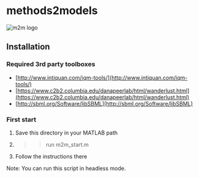 # methods2models
![m2m logo](https://github.com/robingarcia/methods2models/blob/master/fig/m2m_logo_320.jpg)
## Installation

 ### Required 3rd party toolboxes

- [http://www.intiquan.com/iqm-tools/](http://www.intiquan.com/iqm-tools/)
- [https://www.c2b2.columbia.edu/danapeerlab/html/wanderlust.html](https://www.c2b2.columbia.edu/danapeerlab/html/wanderlust.html)
- [http://sbml.org/Software/libSBML](http://sbml.org/Software/libSBML)

### First start

1. Save this directory in your MATLAB path
2. >> run m2m_start.m
3. Follow the instructions there

Note: You can run this script in headless mode.
